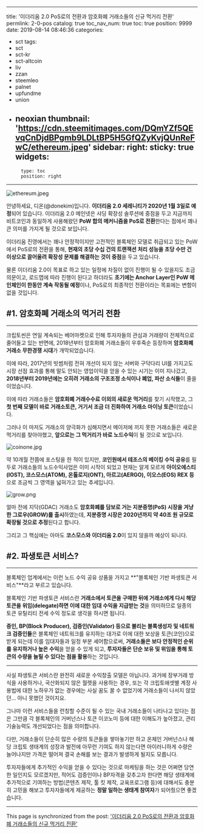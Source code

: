
---
title: '이더리움 2.0 PoS로의 전환과 암호화폐 거래소들의 신규 먹거리 전환'
permlink: 2-0-pos
catalog: true
toc_nav_num: true
toc: true
position: 9999
date: 2019-08-14 08:46:36
categories:
- sct
tags:
- sct
- sct-kr
- sct-altcoin
- liv
- zzan
- steemleo
- palnet
- upfundme
- union
- neoxian
thumbnail: 'https://cdn.steemitimages.com/DQmYZf5QEvqCnDjdBPgmb9LDLtBP5H5GfQZyKvjQUnReFwC/ethereum.jpeg'
sidebar:
    right:
        sticky: true
widgets:
    -
        type: toc
        position: right
---


![ethereum.jpeg](https://cdn.steemitimages.com/DQmYZf5QEvqCnDjdBPgmb9LDLtBP5H5GfQZyKvjQUnReFwC/ethereum.jpeg)

안녕하세요, 디온(@donekim)입니다. **이더리움 2.0 세레니티가 2020년 1월 3일로 예정**되어 있습니다. 이더리움 2.0 메인넷은 샤딩 확장성 솔루션에 중점을 두고 지금까지 비트코인과 동일하게 사용해왔던 **PoW 합의 메커니즘을 PoS로 전환**한다는 점에서 꽤나 큰 의미를 가지게 될 것으로 보입니다.

이더리움 진영에서는 꽤나 안정적이지만 고전적인 블록체인 모델로 취급되고 있는 PoW에서 PoS로의 전환을 통해, **현재의 초당 수십 건의 트랜잭션 처리 성능을 초당 수만 건 이상으로 끌어올려 확장성 문제를 해결하는 것이 중점**을 두고 있습니다. 

물론 이더리움 2.0이 목표로 하고 있는 일정에 차질이 없이 진행이 될 수 있을지도 조금 의문이고, 로드맵에 따라 진행이 된다고 하더라도 **초기에는 Anchor Layer인 PoW 메인체인이 한동안 계속 작동될 예정**이나, PoS로의 최종적인 전환이라는 목표에는 변함이 없을 것입니다. 

## #1. 암호화폐 거래소의 먹거리 전환
---

크립토씬은 연일 계속되는 베어마켓으로 인해 투자자들의 관심과 거래량이 전체적으로 줄어들고 있는 반면에, 2018년부터 암호화폐 거래소들이 우후죽순 등장하며 **암호화폐 거래소 무한경쟁 시대**가 개막되었습니다.

이에 따라, 2017년의 빗썸처럼 전혀 개선이 되지 않는 서버와 구닥다리 UI를 가지고도 시장 선점 효과를 통해 말도 안되는 영업이익을 얻을 수 있는 시기는 이미 지나갔고, **2018년부터 2019년에는 오히려 거래소의 구조조정 소식이나 폐업, 파산 소식들**이 줄을 이었습니다.

이에 따라 거래소들은 **암호화폐 거래수수료 이외의 새로운 먹거리**를 찾기 시작했고, 그 **첫 번째 모델이 바로 거래소토큰, 거기서 조금 더 진화하여 거래소 마이닝 토큰**이었습니다. 

그러나 이 마저도 거래소의 양극화가 심해지면서 메이저에 끼지 못한 거래소들은 새로운 먹거리를 찾아야했고, **앞으로는 그 먹거리가 바로 노드수익**이 될 것으로 보입니다.


![coinone.jpg](https://cdn.steemitimages.com/DQmNY2GdghgVVBvB7PTp78EBHdEQ1kS9fuC4cpR5PnS2zrP/coinone.jpg)


약 10개월 전쯤에 포스팅을 한 적이 있지만, **코인원에서 테조스의 베이킹 수익 공유**를 필두로 거래소들의 노드수익사업은 이미 시작이 되었고 현재는 알게 모르게 **아이오에스티(IOST), 코스모스(ATOM), 온톨로지(ONT), 아르고(AERGO), 이오스(EOS) REX 등** 으로 조금씩 그 영역을 넓혀가고 있는 추세입니다. 



![grow.png](https://cdn.steemitimages.com/DQmTuyq38exXcwL4hvsLnb478NgLmhWzupAtvcS5RCfLTxS/grow.png)

얼마 전에 지닥(GDAC) 거래소도 **암호화폐를 담보로 거는 지분증명(PoS) 시장을 겨냥한 그로우(GROW)를 출시**하였는데, **지분증명 시장은 2020년까지 약 40조 원 규모로 확장될 것으로 추정**된다고 합니다. 

그리고 그 핵심에는 아마도 **코스모스와 이더리움 2.0**이 있지 않을까 예상이 되니다.

## #2. 파생토큰 서비스?
---

블록체인 업계에서는 이런 노드 수익 공유 상품을 가지고 **"블록체인 기반 파생토큰 서비스"**라고 부르고 있습니다. 

블록체인 기반 파생토큰 서비스란 **거래소에서 토큰을 구매한 뒤에 거래소에게 다시 해당 토큰을 위임(delegate)하면 이에 대한 임대 수익을 지급받는 것**을 의미하므로 일종의 토큰 유틸리티 전세 수익 정도로 생각을 하시면 됩니다. 

**증인, BP(Block Producer), 검증인(Validator) 등으로 불리는 블록생성자 및 네트워크 검증인들**은 블록체인 네트워크를 유지하는 대가로 이에 대한 보상을 토큰(코인)으로 받게 되는데 이를 임대자들과 일정 부분 셰어함으로써, **거래소들은 보다 안정적인 순위를 유지하거나 높은 수익**을 얻을 수 있게 되고, **투자자들은 단순 보유 및 위임을 통해 토큰의 수량을 늘릴 수 있다는 점을 활용**하는 것입니다.

 ---

사실 파생토큰 서비스란 완전히 새로운 수익창출 모델은 아닙니다. 과거에 장부거래 방식을 사용하거나, 국산화되지 않은 월렛을 사용하는 경우, 또는 각 크립토애셋별 계정 사용법에 대한 노하우가 없는 경우에는 사실 꿈도 꿀 수 없었기에 거래소들이 나서지 않았던... 아니 못했던 것이지요.

그나마 이런 서비스들을 런칭할 수준이 될 수 있는 국내 거래소들이 나타나고 있다는 점은 그만큼 각 블록체인의 거버넌스나 토큰 이코노미 등에 대한 이해도가 높아졌고, 관리 기술능력도 개선되었다는 점을 의미합니다. 

다만, 거래소들이 단순히 많은 수량의 토큰들을 쌓아놓기만 하고 온체인 거버넌스나 해당 크립토 생태계의 성장과 발전에 아무런 기여도 하지 않는다면 아이러니하게 수량은 늘어나지만 가격은 떨어져 결국 손해를 보는 결과가 발생하게 될지도 모릅니다. 

투자자들에게 추가적인 수익을 얻을 수 있다는 것으로 마케팅을 하는 것은 어쩌면 당연한 일인지도 모르겠지만, 적어도 검증인이나 BP자격을 갖추고자 한다면 해당 생태계에 추가적으로 기여하는 방법(콘텐츠 제작, 툴 킷 제작, 교육프로그램 등)에 대해서도 충분히 고민을 해보고 투자자들에게 제공하는 **정말 일하는 생태계 참여자**가 되어줬으면 좋겠습니다.

- - -

This page is synchronized from the post: ['이더리움 2.0 PoS로의 전환과 암호화폐 거래소들의 신규 먹거리 전환'](https://steemit.com/@donekim/2-0-pos)
